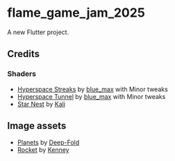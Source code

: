 # flame_game_jam_2025

A new Flutter project.

## Credits

### Shaders

- [Hyperspace Streaks](https://www.shadertoy.com/view/WdyXDm) by [blue_max](https://www.shadertoy.com/user/blue_max) with Minor tweaks
- [Hyperspace Tunnel](https://www.shadertoy.com/view/WdyXDR) by [blue_max](https://www.shadertoy.com/user/blue_max) with Minor tweaks
- [Star Nest](https://www.shadertoy.com/view/XlfGRj) by [Kali](https://www.shadertoy.com/user/Kali)

## Image assets

- [Planets](https://deep-fold.itch.io/pixel-planet-generator) by [Deep-Fold](https://deep-fold.itch.io/)
- [Rocket](https://kenney.nl/assets/space-shooter-extension) by [Kenney](https://kenney.nl/)
